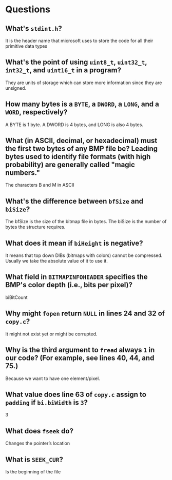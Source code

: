 # Questions

## What's `stdint.h`?

It is the header name that microsoft uses to store the code for all their primitive data types


## What's the point of using `uint8_t`, `uint32_t`, `int32_t`, and `uint16_t` in a program?

They are units of storage which can store more information since they are unsigned.


## How many bytes is a `BYTE`, a `DWORD`, a `LONG`, and a `WORD`, respectively?

A BYTE is 1 byte. A DWORD is 4 bytes, and LONG is also 4 bytes.


## What (in ASCII, decimal, or hexadecimal) must the first two bytes of any BMP file be? Leading bytes used to identify file formats (with high probability) are generally called "magic numbers."

The characters B and M in ASCII


## What's the difference between `bfSize` and `biSize`?

The bfSize is the size of the bitmap file in bytes. The biSize is the number of bytes the structure requires.

## What does it mean if `biHeight` is negative?

It means that top down DIBs (bitmaps with colors) cannot be compressed. Usually we take the absolute value of it to use it.


## What field in `BITMAPINFOHEADER` specifies the BMP's color depth (i.e., bits per pixel)?

biBitCount

## Why might `fopen` return `NULL` in lines 24 and 32 of `copy.c`?

It might not exist yet or might be corrupted.


## Why is the third argument to `fread` always `1` in our code? (For example, see lines 40, 44, and 75.)

Because we want to have one element/pixel.


## What value does line 63 of `copy.c` assign to `padding` if `bi.biWidth` is `3`?

3

## What does `fseek` do?

Changes the pointer’s location

## What is `SEEK_CUR`?

Is the beginning of the file
